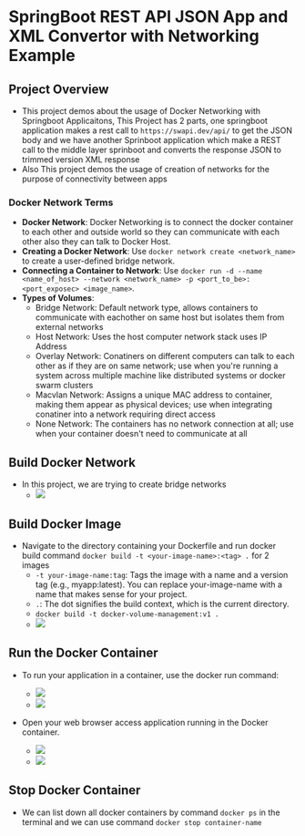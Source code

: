 # SpringBoot REST API JSON App and XML Convertor with Networking Example

## Project Overview
* This project demos about the usage of Docker Networking with Springboot Applicaitons, This Project has 2 parts, one springboot application makes a rest call to `https://swapi.dev/api/` to get the JSON body and we have another Sprinboot application which make a REST call to the middle layer sprinboot and converts the response JSON to trimmed version XML response 
* Also This project demos the usage of creation of networks for the purpose of connectivity between apps
  
### Docker Network Terms
* **Docker Network**: Docker Networking is to connect the docker container to each other and outside world so they can communicate with each other also they can talk to Docker Host. 
* **Creating a Docker Network**: Use `docker network create <network_name>` to create a user-defined bridge network.
* **Connecting a Container to Network**: Use `docker run -d --name <name_of_host> --network <network_name> -p <port_to_be>:<port_exposec> <image_name>`.
* **Types of Volumes**:
  - Bridge Network: Default network type, allows containers to communicate with eachother on same host but isolates them from external networks
  - Host Network: Uses the host computer network stack uses IP Address
  - Overlay Network: Conatiners on different computers can talk to each other as if they are on same network; use when you're running a system across multiple machine like distributed systems or docker swarm clusters
  - Macvlan Network: Assigns a unique MAC address to container, making them appear as physical devices; use when integrating conatiner into a network requiring direct access
  - None Network: The containers has no network connection at all; use when your container doesn't need to communicate at all

## Build Docker Network
* In this project, we are trying to create bridge networks
  - ![](https://github.com/srikanth-josyula/springboot-docker-projects/blob/docker-networking/docs/Images/create-network-default-driver.png)

## Build Docker Image
* Navigate to the directory containing your Dockerfile and run docker build command `docker build -t <your-image-name>:<tag> .` for 2 images
  - `-t your-image-name:tag`: Tags the image with a name and a version tag (e.g., myapp:latest). You can replace your-image-name with a name that makes sense for your project.
  - `.`: The dot signifies the build context, which is the current directory.
  - `docker build -t docker-volume-management:v1 .`
  - ![](]https://github.com/srikanth-josyula/springboot-docker-projects/blob/docker-networking/docs/Images/build-images.png)

## Run the Docker Container
* To run your application in a container, use the docker run command: 
  - ![](https://github.com/srikanth-josyula/springboot-docker-projects/blob/docker-networking/docs/Images/docker-runapp1.png)
  - ![](https://github.com/srikanth-josyula/springboot-docker-projects/blob/docker-networking/docs/Images/dockerrun-appp2.png)

* Open your web browser access application running in the Docker container.
  - ![](https://github.com/srikanth-josyula/springboot-docker-projects/blob/docker-networking/docs/Images/outputapp1.png)
  - ![](https://github.com/srikanth-josyula/springboot-docker-projects/blob/docker-networking/docs/Images/outputapp2.png)
    
## Stop Docker Container
* We can list down all docker containers by command `docker ps` in the terminal and we can use command `docker stop container-name`
